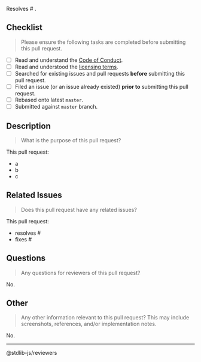 Resolves # .

<!--lint disable first-heading-level-->

## Checklist

> Please ensure the following tasks are completed before submitting this pull request.

-   [ ] Read and understand the [Code of Conduct][code-of-conduct].
-   [ ] Read and understood the [licensing terms][license].
-   [ ] Searched for existing issues and pull requests **before** submitting this pull request.
-   [ ] Filed an issue (or an issue already existed) **prior to** submitting this pull request.
-   [ ] Rebased onto latest `master`.
-   [ ] Submitted against `master` branch.

## Description

> What is the purpose of this pull request?

This pull request:

-   a
-   b
-   c

## Related Issues

> Does this pull request have any related issues?

This pull request:

-   resolves #
-   fixes #

## Questions

> Any questions for reviewers of this pull request?

No.

## Other

> Any other information relevant to this pull request? This may include screenshots, references, and/or implementation notes.

No.

* * *

@stdlib-js/reviewers

<!-- <links> -->

[code-of-conduct]: https://github.com/stdlib-js/stdlib/blob/develop/CODE_OF_CONDUCT.md

[license]: https://github.com/stdlib-js/esm/blob/master/LICENSE

<!-- </links> -->
